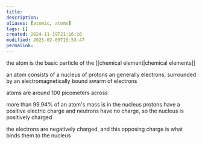 ```yaml
---
title: 
description: 
aliases: [atomic, atoms]
tags: []
created: 2024-11-19T21:16:10
modified: 2025-02-09T15:53:47
permalink:
---
```


the atom is the basic particle of the [[chemical element|chemical elements]]

an atom consists of a nucleus of protons an generally electrons, surrounded by an electromagnetically bound swarm of electrons

atoms are around 100 picometers across

more than 99.94% of an atom's mass is in the nucleus
protons have a positive electric charge and neutrons have no charge, so the nucleus is positively charged

the electrons are negatively charged, and this opposing charge is what binds them to the nucleus
